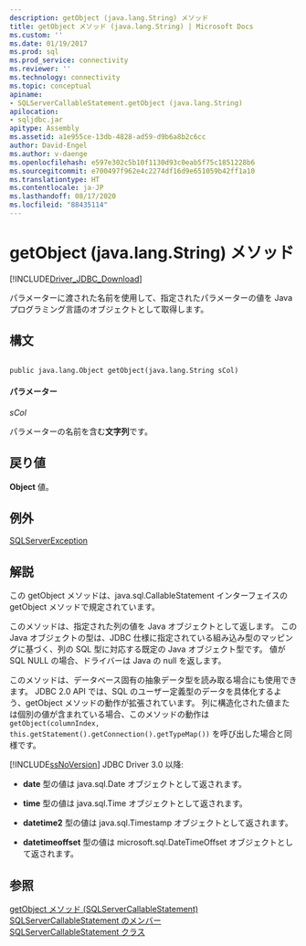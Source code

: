 ```yaml
---
description: getObject (java.lang.String) メソッド
title: getObject メソッド (java.lang.String) | Microsoft Docs
ms.custom: ''
ms.date: 01/19/2017
ms.prod: sql
ms.prod_service: connectivity
ms.reviewer: ''
ms.technology: connectivity
ms.topic: conceptual
apiname:
- SQLServerCallableStatement.getObject (java.lang.String)
apilocation:
- sqljdbc.jar
apitype: Assembly
ms.assetid: a1e955ce-13db-4828-ad59-d9b6a8b2c6cc
author: David-Engel
ms.author: v-daenge
ms.openlocfilehash: e597e302c5b10f1130d93c0eab5f75c1851228b6
ms.sourcegitcommit: e700497f962e4c2274df16d9e651059b42ff1a10
ms.translationtype: HT
ms.contentlocale: ja-JP
ms.lasthandoff: 08/17/2020
ms.locfileid: "88435114"
---
```

# <a name="getobject-method-javalangstring"></a>getObject (java.lang.String) メソッド
[!INCLUDE[Driver_JDBC_Download](../../../includes/driver_jdbc_download.md)]

  パラメーターに渡された名前を使用して、指定されたパラメーターの値を Java プログラミング言語のオブジェクトとして取得します。  
  
## <a name="syntax"></a>構文  
  
```  
  
public java.lang.Object getObject(java.lang.String sCol)  
```  
  
#### <a name="parameters"></a>パラメーター  
 *sCol*  
  
 パラメーターの名前を含む**文字列**です。  
  
## <a name="return-value"></a>戻り値  
 **Object** 値。  
  
## <a name="exceptions"></a>例外  
 [SQLServerException](../../../connect/jdbc/reference/sqlserverexception-class.md)  
  
## <a name="remarks"></a>解説  
 この getObject メソッドは、java.sql.CallableStatement インターフェイスの getObject メソッドで規定されています。  
  
 このメソッドは、指定された列の値を Java オブジェクトとして返します。 この Java オブジェクトの型は、JDBC 仕様に指定されている組み込み型のマッピングに基づく、列の SQL 型に対応する既定の Java オブジェクト型です。 値が SQL NULL の場合、ドライバーは Java の null を返します。  
  
 このメソッドは、データベース固有の抽象データ型を読み取る場合にも使用できます。 JDBC 2.0 API では、SQL のユーザー定義型のデータを具体化するよう、getObject メソッドの動作が拡張されています。 列に構造化された値または個別の値が含まれている場合、このメソッドの動作は `getObject(columnIndex, this.getStatement().getConnection().getTypeMap())` を呼び出した場合と同様です。  
  
 [!INCLUDE[ssNoVersion](../../../includes/ssnoversion-md.md)] JDBC Driver 3.0 以降:  
  
-   **date** 型の値は java.sql.Date オブジェクトとして返されます。  
  
-   **time** 型の値は java.sql.Time オブジェクトとして返されます。  
  
-   **datetime2** 型の値は java.sql.Timestamp オブジェクトとして返されます。  
  
-   **datetimeoffset** 型の値は microsoft.sql.DateTimeOffset オブジェクトとして返されます。  
  
## <a name="see-also"></a>参照  
 [getObject メソッド &#40;SQLServerCallableStatement&#41;](../../../connect/jdbc/reference/getobject-method-sqlservercallablestatement.md)   
 [SQLServerCallableStatement のメンバー](../../../connect/jdbc/reference/sqlservercallablestatement-members.md)   
 [SQLServerCallableStatement クラス](../../../connect/jdbc/reference/sqlservercallablestatement-class.md)  
  
  
